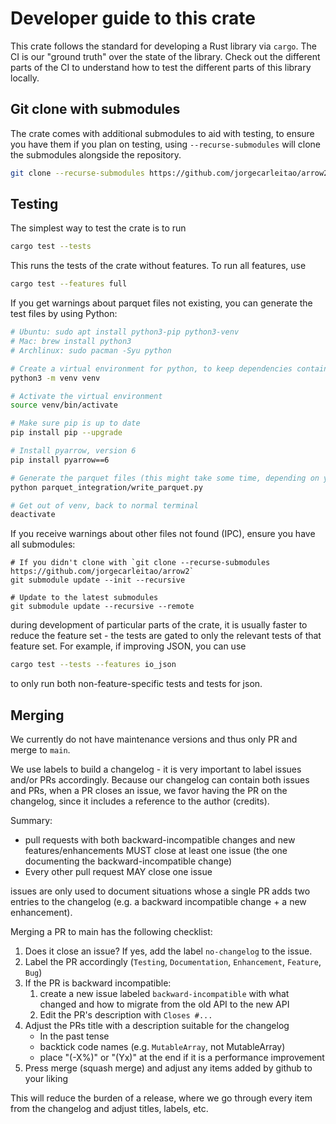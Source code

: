 # Developer guide to this crate

This crate follows the standard for developing a Rust library via `cargo`.
The CI is our "ground truth" over the state of the library. Check out the different parts of
the CI to understand how to test the different parts of this library locally.

## Git clone with submodules
The crate comes with additional submodules to aid with testing, to ensure you have them if you plan on testing, using `--recurse-submodules` will clone the submodules alongside the repository.

```bash
git clone --recurse-submodules https://github.com/jorgecarleitao/arrow2
```

## Testing

The simplest way to test the crate is to run 

```bash
cargo test --tests
```

This runs the tests of the crate without features. To run all features, use

```bash
cargo test --features full
```

If you get warnings about parquet files not existing, you can generate the test files by using Python:

```bash
# Ubuntu: sudo apt install python3-pip python3-venv
# Mac: brew install python3
# Archlinux: sudo pacman -Syu python

# Create a virtual environment for python, to keep dependencies contained
python3 -m venv venv

# Activate the virtual environment
source venv/bin/activate

# Make sure pip is up to date
pip install pip --upgrade

# Install pyarrow, version 6
pip install pyarrow==6

# Generate the parquet files (this might take some time, depending on your computer setup)
python parquet_integration/write_parquet.py

# Get out of venv, back to normal terminal
deactivate
```

If you receive warnings about other files not found (IPC), ensure you have all submodules:
```
# If you didn't clone with `git clone --recurse-submodules https://github.com/jorgecarleitao/arrow2`
git submodule update --init --recursive

# Update to the latest submodules
git submodule update --recursive --remote
```

during development of particular parts of the crate, it is usually faster
to reduce the feature set - the tests are gated to only the relevant tests
of that feature set. For example, if improving JSON, you can use

```bash
cargo test --tests --features io_json
```

to only run both non-feature-specific tests and tests for json.

## Merging

We currently do not have maintenance versions and thus only PR and merge to `main`.

We use labels to build a changelog - it is very important to label issues and/or PRs
accordingly. Because our changelog can contain both issues and PRs, when a PR closes
an issue, we favor having the PR on the changelog, since it includes a reference to
the author (credits).

Summary:
* pull requests with both backward-incompatible changes and new 
  features/enhancements MUST close at least one issue (the one
  documenting the backward-incompatible change)
* Every other pull request MAY close one issue

issues are only used to document situations whose a single PR adds two entries to
the changelog (e.g. a backward incompatible change + a new enhancement).

Merging a PR to main has the following checklist:

1. Does it close an issue? If yes, add the label `no-changelog` to the issue.
2. Label the PR accordingly (`Testing`, `Documentation`, `Enhancement`, `Feature`, `Bug`)
3. If the PR is backward incompatible:
    1. create a new issue labeled `backward-incompatible` with what changed and how to migrate
       from the old API to the new API
    2. Edit the PR's description with `Closes #...`
4. Adjust the PRs title with a description suitable for the changelog
    * In the past tense
    * backtick code names (e.g. `MutableArray`, not MutableArray)
    * place "(-X%)" or "(Yx)" at the end if it is a performance improvement
5. Press merge (squash merge) and adjust any items added by github to your liking

This will reduce the burden of a release, where we go through every item from the
changelog and adjust titles, labels, etc.

<!---
To be completed.
## Releases

Releasing this library is done by the following steps:

1. Identify or create the commit to release
2. Identify the version to apply to it
3. Create a changelog (see below)
4. Verify that the version is consistent with the changelog
5. Bump the version accordingly
6. Commit the bump and changelog
7. Tag the commit
8. publish to [crates.io](https://crates.io)

## 1. Identify or create commit to release

If from the main branch, it is usually a minor release

## How to generate the changelog

```bash
docker run -it --rm -v "$(pwd)":/usr/local/src/your-app githubchangeloggenerator/github-changelog-generator --user jorgecarleitao --project arrow2 --token TOKEN
```

## How to publish

```bash
cargo publish --features full
```
-->
